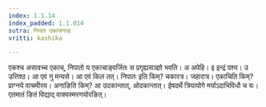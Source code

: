 ```yaml
---
index: 1.1.14
index_padded: 1.1.014
sutra: निपात एकाजनाङ्
vritti: kashika

---
```

एकश्च असावच्च एकाच्, निपातो य एकाचाङ्वर्जितः स प्रगृह्यसञ्ज्ञो भवति। अ अपेहि। इ इन्द्रं पश्य। उ उत्तिश्ठ। आ एवं नु मन्यसे। आ एवं किल तत्। निपातः इति किम्? चकारत्र। जहारात्र। एकाचिति किम्? प्राग्नये वाचमीरय। अनाङिति किम्? आ उदकान्तात्, ओदकान्तात्। ईषदर्थे त्रियायोगे मर्याऽदाभिविधौ च यः। एतमातं ङितं विद्याद् वाक्यस्मरणयोरङित्।